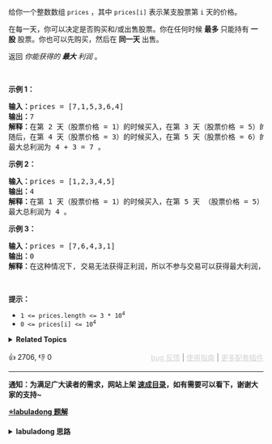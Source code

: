 <p>给你一个整数数组 <code>prices</code> ，其中&nbsp;<code>prices[i]</code> 表示某支股票第 <code>i</code> 天的价格。</p>

<p>在每一天，你可以决定是否购买和/或出售股票。你在任何时候&nbsp;<strong>最多</strong>&nbsp;只能持有 <strong>一股</strong> 股票。你也可以先购买，然后在 <strong>同一天</strong> 出售。</p>

<p>返回 <em>你能获得的 <strong>最大</strong> 利润</em>&nbsp;。</p>

<p>&nbsp;</p>

<p><strong>示例 1：</strong></p>

<pre>
<strong>输入：</strong>prices = [7,1,5,3,6,4]
<strong>输出：</strong>7
<strong>解释：</strong>在第 2 天（股票价格 = 1）的时候买入，在第 3 天（股票价格 = 5）的时候卖出, 这笔交易所能获得利润 = 5 - 1 = 4。
随后，在第 4 天（股票价格 = 3）的时候买入，在第 5 天（股票价格 = 6）的时候卖出, 这笔交易所能获得利润 = 6 - 3 = 3。
最大总利润为 4 + 3 = 7 。</pre>

<p><strong>示例 2：</strong></p>

<pre>
<strong>输入：</strong>prices = [1,2,3,4,5]
<strong>输出：</strong>4
<strong>解释：</strong>在第 1 天（股票价格 = 1）的时候买入，在第 5 天 （股票价格 = 5）的时候卖出, 这笔交易所能获得利润 = 5 - 1 = 4。
最大总利润为 4 。</pre>

<p><strong>示例&nbsp;3：</strong></p>

<pre>
<strong>输入：</strong>prices = [7,6,4,3,1]
<strong>输出：</strong>0
<strong>解释：</strong>在这种情况下, 交易无法获得正利润，所以不参与交易可以获得最大利润，最大利润为 0。</pre>

<p>&nbsp;</p>

<p><strong>提示：</strong></p>

<ul> 
 <li><code>1 &lt;= prices.length &lt;= 3 * 10<sup>4</sup></code></li> 
 <li><code>0 &lt;= prices[i] &lt;= 10<sup>4</sup></code></li> 
</ul>

<details><summary><strong>Related Topics</strong></summary>贪心 | 数组 | 动态规划</details><br>

<div>👍 2706, 👎 0<span style='float: right;'><span style='color: gray;'><a href='https://github.com/labuladong/fucking-algorithm/issues' target='_blank' style='color: lightgray;text-decoration: underline;'>bug 反馈</a> | <a href='https://labuladong.online/algo/fname.html?fname=jb插件简介' target='_blank' style='color: lightgray;text-decoration: underline;'>使用指南</a> | <a href='https://labuladong.online/algo/' target='_blank' style='color: lightgray;text-decoration: underline;'>更多配套插件</a></span></span></div>

<div id="labuladong"><hr>

**通知：为满足广大读者的需求，网站上架 [速成目录](https://labuladong.online/algo/intro/quick-learning-plan/)，如有需要可以看下，谢谢大家的支持~**



<p><strong><a href="https://labuladong.online/algo/dynamic-programming/stock-problem-summary/" target="_blank">⭐️labuladong 题解</a></strong></p>
<details><summary><strong>labuladong 思路</strong></summary>


<div id="labuladong_solution_zh">

## 基本思路

**提示：股票系列问题有共通性，但难度较大，初次接触此类问题的话很难看懂下述思路，建议直接看 [详细题解](https://labuladong.online/algo/dynamic-programming/stock-problem-summary/)。**

股票系列问题状态定义：

```python
dp[i][k][0 or 1]
0 <= i <= n - 1, 1 <= k <= K
n 为天数，大 K 为交易数的上限，0 和 1 代表是否持有股票。
```

股票系列问题通用状态转移方程和 base case：

```python
状态转移方程：
dp[i][k][0] = max(dp[i-1][k][0], dp[i-1][k][1] + prices[i])
dp[i][k][1] = max(dp[i-1][k][1], dp[i-1][k-1][0] - prices[i])

base case：
dp[-1][...][0] = dp[...][0][0] = 0
dp[-1][...][1] = dp[...][0][1] = -infinity
```

特化到 `k` 无限制的情况，状态转移方程如下：

```python
dp[i][0] = max(dp[i-1][0], dp[i-1][1] + prices[i])
dp[i][1] = max(dp[i-1][1], dp[i-1][0] - prices[i])
```

详细思路解析和空间复杂度优化的解法见详细题解。

**详细题解**：
  - [一个方法团灭 LeetCode 股票买卖问题](https://labuladong.online/algo/dynamic-programming/stock-problem-summary/)

</div>





<div id="solution">

## 解法代码



<div class="tab-panel"><div class="tab-nav">
<button data-tab-item="cpp" class="tab-nav-button btn " data-tab-group="default" onclick="switchTab(this)">cpp🤖</button>

<button data-tab-item="python" class="tab-nav-button btn " data-tab-group="default" onclick="switchTab(this)">python🤖</button>

<button data-tab-item="java" class="tab-nav-button btn active" data-tab-group="default" onclick="switchTab(this)">java🟢</button>

<button data-tab-item="go" class="tab-nav-button btn " data-tab-group="default" onclick="switchTab(this)">go🤖</button>

<button data-tab-item="javascript" class="tab-nav-button btn " data-tab-group="default" onclick="switchTab(this)">javascript🤖</button>
</div><div class="tab-content">
<div data-tab-item="cpp" class="tab-item " data-tab-group="default"><div class="highlight">

```cpp
// 注意：cpp 代码由 chatGPT🤖 根据我的 java 代码翻译。
// 本代码的正确性已通过力扣验证，如有疑问，可以对照 java 代码查看。

class Solution {
public:
    int maxProfit(vector<int>& prices) {
        int n = prices.size();
        vector<vector<int>> dp(n, vector<int>(2));
        for (int i = 0; i < n; i++) {
            if (i - 1 == -1) {
                // base case
                dp[i][0] = 0;
                dp[i][1] = -prices[i];
                continue;
            }
            dp[i][0] = max(dp[i - 1][0], dp[i - 1][1] + prices[i]);
            dp[i][1] = max(dp[i - 1][1], dp[i - 1][0] - prices[i]);
        }
        return dp[n - 1][0];
    }
};
```

</div></div>

<div data-tab-item="python" class="tab-item " data-tab-group="default"><div class="highlight">

```python
# 注意：python 代码由 chatGPT🤖 根据我的 java 代码翻译。
# 本代码的正确性已通过力扣验证，如有疑问，可以对照 java 代码查看。

class Solution:
    def maxProfit(self, prices):
        n = len(prices)
        dp = [[0] * 2 for _ in range(n)]
        for i in range(n):
            if i - 1 == -1:
                # base case
                dp[i][0] = 0
                dp[i][1] = -prices[i]
                continue
            dp[i][0] = max(dp[i - 1][0], dp[i - 1][1] + prices[i])
            dp[i][1] = max(dp[i - 1][1], dp[i - 1][0] - prices[i])
        return dp[n - 1][0]
```

</div></div>

<div data-tab-item="java" class="tab-item active" data-tab-group="default"><div class="highlight">

```java
class Solution {
    public int maxProfit(int[] prices) {
        int n = prices.length;
        int[][] dp = new int[n][2];
        for (int i = 0; i < n; i++) {
            if (i - 1 == -1) {
                // base case
                dp[i][0] = 0;
                dp[i][1] = -prices[i];
                continue;
            }
            dp[i][0] = Math.max(dp[i - 1][0], dp[i - 1][1] + prices[i]);
            dp[i][1] = Math.max(dp[i - 1][1], dp[i - 1][0] - prices[i]);
        }
        return dp[n - 1][0];
    }
}
```

</div></div>

<div data-tab-item="go" class="tab-item " data-tab-group="default"><div class="highlight">

```go
// 注意：go 代码由 chatGPT🤖 根据我的 java 代码翻译。
// 本代码的正确性已通过力扣验证，如有疑问，可以对照 java 代码查看。

func maxProfit(prices []int) int {
    n := len(prices)
    dp := make([][2]int, n)
    for i := 0; i < n; i++ {
        if i - 1 == -1 {
            // base case
            dp[i][0] = 0
            dp[i][1] = -prices[i]
            continue
        }
        dp[i][0] = max(dp[i-1][0], dp[i-1][1]+prices[i])
        dp[i][1] = max(dp[i-1][1], dp[i-1][0]-prices[i])
    }
    return dp[n-1][0]
}

func max(a, b int) int {
    if a > b {
        return a
    }
    return b
}
```

</div></div>

<div data-tab-item="javascript" class="tab-item " data-tab-group="default"><div class="highlight">

```javascript
// 注意：javascript 代码由 chatGPT🤖 根据我的 java 代码翻译。
// 本代码的正确性已通过力扣验证，如有疑问，可以对照 java 代码查看。

var maxProfit = function(prices) {
    let n = prices.length;
    let dp = Array.from({ length: n }, () => Array(2).fill(0));
    for (let i = 0; i < n; i++) {
        if (i - 1 === -1) {
            // base case
            dp[i][0] = 0;
            dp[i][1] = -prices[i];
            continue;
        }
        dp[i][0] = Math.max(dp[i - 1][0], dp[i - 1][1] + prices[i]);
        dp[i][1] = Math.max(dp[i - 1][1], dp[i - 1][0] - prices[i]);
    }
    return dp[n - 1][0];
};
```

</div></div>
</div></div>

<hr /><details open hint-container details><summary style="font-size: medium"><strong>🌈🌈 算法可视化 🌈🌈</strong></summary><div id="data_best-time-to-buy-and-sell-stock-ii"  category="leetcode" ></div><div class="resizable aspect-ratio-container" style="height: 100%;">
<div id="iframe_best-time-to-buy-and-sell-stock-ii"></div></div>
</details><hr /><br />

</div>
</details>
</div>



